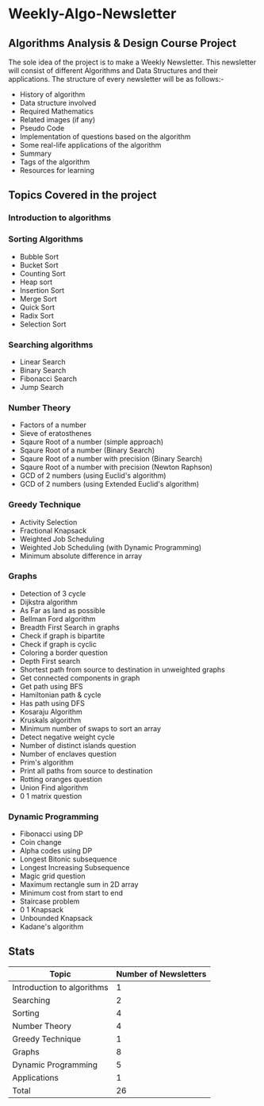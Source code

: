 # Weekly-Algo-Newsletter
## Algorithms Analysis & Design Course Project 


The sole idea of the project is to make a Weekly Newsletter. This newsletter will consist of different Algorithms and Data Structures and their applications. The structure of every newsletter will be as follows:-

- History of algorithm
- Data structure involved
- Required Mathematics
- Related images (if any)
- Pseudo Code
- Implementation of questions based on the algorithm
- Some real-life applications of the algorithm
- Summary
- Tags of the algorithm
- Resources for learning

## Topics Covered in the project

### Introduction to algorithms

### Sorting Algorithms
- Bubble Sort
- Bucket Sort
- Counting Sort
- Heap sort
- Insertion Sort
- Merge Sort
- Quick Sort
- Radix Sort
- Selection Sort

### Searching algorithms
- Linear Search
- Binary Search
- Fibonacci Search
- Jump Search

### Number Theory
- Factors of a number
- Sieve of eratosthenes
- Sqaure Root of a number (simple approach) 
- Sqaure Root of a number (Binary Search) 
- Sqaure Root of a number with precision (Binary Search) 
- Sqaure Root of a number with precision (Newton Raphson) 
- GCD of 2 numbers (using Euclid's algorithm)
- GCD of 2 numbers (using Extended Euclid's algorithm)

### Greedy Technique
- Activity Selection 
- Fractional Knapsack 
- Weighted Job Scheduling
- Weighted Job Scheduling (with Dynamic Programming)
- Minimum absolute difference in array

### Graphs
- Detection of 3 cycle
- Dijkstra algorithm
- As Far as land as possible
- Bellman Ford algorithm
- Breadth First Search in graphs
- Check if graph is bipartite
- Check if graph is cyclic
- Coloring a border question
- Depth First search
- Shortest path from source to destination in unweighted graphs
- Get connected components in graph
- Get path using BFS
- Hamiltonian path & cycle
- Has path using DFS
- Kosaraju Algorithm
- Kruskals algorithm
- Minimum number of swaps to sort an array
- Detect negative weight cycle
- Number of distinct islands question
- Number of enclaves question
- Prim's algorithm
- Print all paths from source to destination
- Rotting oranges question
- Union Find algorithm
- 0 1 matrix question

### Dynamic Programming
- Fibonacci using DP
- Coin change
- Alpha codes using DP
- Longest Bitonic subsequence
- Longest Increasing Subsequence
- Magic grid question
- Maximum rectangle sum in 2D array
- Minimum cost from start to end
- Staircase problem
- 0 1 Knapsack
- Unbounded Knapsack
- Kadane's algorithm

## Stats

| Topic         | Number of Newsletters |
| ------------- | ------------- |
| Introduction to algorithms  | 1  |
| Searching  | 2  |
| Sorting | 4  |
| Number Theory  | 4  |
| Greedy Technique  | 1  |
| Graphs  | 8  |
| Dynamic Programming  | 5  |
| Applications  | 1  |
| Total  | 26 |


